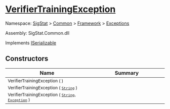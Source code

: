 # [VerifierTrainingException](./VerifierTrainingException.md)

Namespace: [SigStat]() > [Common](./../../README.md) > [Framework]() > [Exceptions](./README.md)

Assembly: SigStat.Common.dll

Implements [ISerializable](https://docs.microsoft.com/en-us/dotnet/api/System.Runtime.Serialization.ISerializable)


## Constructors

| Name<div><a href="#"><img width=400></a></div> | Summary<div><a href="#"><img width=475></a></div> | 
| --- | --- | 
| <sub>VerifierTrainingException (  )</sub> | <sub></sub> | 
| <sub>VerifierTrainingException ( [`String`](https://docs.microsoft.com/en-us/dotnet/api/System.String) )</sub> | <sub></sub> | 
| <sub>VerifierTrainingException ( [`String`](https://docs.microsoft.com/en-us/dotnet/api/System.String), [`Exception`](https://docs.microsoft.com/en-us/dotnet/api/System.Exception) )</sub> | <sub></sub> | 


